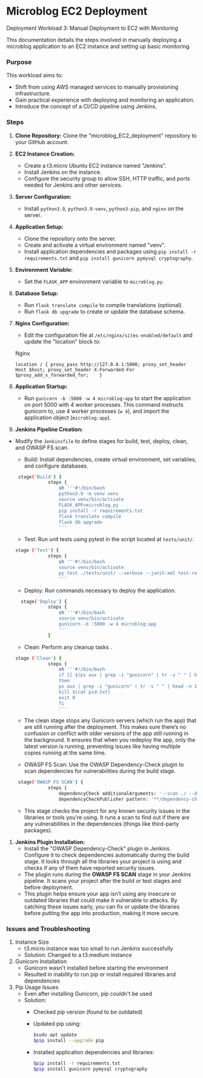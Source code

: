 # Microblog EC2 Deployment

Deployment Workload 3: Manual Deployment to EC2 with Monitoring

This documentation details the steps involved in manually deploying a microblog application to an EC2 instance and setting up basic monitoring.

### Purpose

This workload aims to:

- Shift from using AWS managed services to manually provisioning infrastructure.
- Gain practical experience with deploying and monitoring an application.
- Introduce the concept of a CI/CD pipeline using Jenkins.

### Steps

1. **Clone Repository:** Clone the "microblog_EC2_deployment" repository to your GitHub account.
2. **EC2 Instance Creation:**
    - Create a t3.micro Ubuntu EC2 instance named "Jenkins".
    - Install Jenkins on the instance.
    - Configure the security group to allow SSH, HTTP traffic, and ports needed for Jenkins and other services.
3. **Server Configuration:**
    - Install `python3.9`, `python3.9-venv`, `python3-pip`, and `nginx` on the server.
4. **Application Setup:**
    - Clone the repository onto the server.
    - Create and activate a virtual environment named "venv".
    - Install application dependencies and packages using `pip install -r requirements.txt` and `pip install gunicorn pymysql cryptography`.
5. **Environment Variable:**
    - Set the `FLASK_APP` environment variable to `microblog.py`.
6. **Database Setup:**
    - Run `flask translate compile` to compile translations (optional).
    - Run `flask db upgrade` to create or update the database schema.
7. **Nginx Configuration:**
    - Edit the configuration file at `/etc/nginx/sites-enabled/default` and update the "location" block to:
    
    Nginx
    
    `location / {
        proxy_pass http://127.0.0.1:5000;
        proxy_set_header Host $host;
        proxy_set_header X-Forwarded-For $proxy_add_x_forwarded_for;   
    }`
    
8. **Application Startup:**
    - Run `gunicorn -b :5000 -w 4 microblog:app` to start the application on port 5000 with 4 worker processes. This command instructs gunicorn to, use 4 worker processes (`w 4`), and import the application object (`microblog:app`).
9. **Jenkins Pipeline Creation:**
- Modify the `Jenkinsfile` to define stages for build, test, deploy, clean, and OWASP FS scan.
    - Build: Install dependencies, create virtual environment, set variables, and configure databases.
    
    ```bash
     stage('Build') {
                steps {
                    sh '''#!/bin/bash
                    python3.9 -m venv venv
                    source venv/bin/activate
                    FLASK_APP=microblog.py
                    pip install -r requirements.txt
                    flask translate compile
                    flask db upgrade
                    '''
    ```
    
    - Test: Run unit tests using pytest in the script located at `tests/unit/`.
    
    ```bash
    stage ('Test') {
                steps {
                    sh '''#!/bin/bash
                    source venv/bin/activate
                    py.test ./tests/unit/ --verbose --junit-xml test-reports/results.xml
                    '''
    ```
    
    - Deploy: Run commands necessary to deploy the application.
    
    ```bash
      stage('Deploy') {
                steps {
                    sh '''#!/bin/bash
                    source venv/bin/activate
                    gunicorn -b :5000 -w 4 microblog:app
                    '''
                }
    ```
    
    - Clean: Perform any cleanup tasks .
    
    ```bash
    stage ('Clean') {
                steps {
                    sh '''#!/bin/bash
                    if [[ $(ps aux | grep -i "gunicorn" | tr -s " " | head -n 1 | cut -d " " -f 2) != 0 ]]
                    then
                    ps aux | grep -i "gunicorn" | tr -s " " | head -n 1 | cut -d " " -f 2 > pid.txt
                    kill $(cat pid.txt)
                    exit 0
                    fi
                    '''
    ```
    
    - The clean stage stops any Gunicorn servers (which run the app) that are still running after the deployment. This makes sure there’s no confusion or conflict with older versions of the app still running in the background. It ensures that when you redeploy the app, only the latest version is running, preventing issues like having multiple copies running at the same time.
    
    - OWASP FS Scan: Use the OWASP Dependency-Check plugin to scan dependencies for vulnerabilities during the build stage.
    
    ```bash
     stage('OWASP FS SCAN') {
                steps {
                    dependencyCheck additionalArguments: '--scan ./ --disableYarnAudit --disableNodeAudit', odcInstallation: 'DP-Check'
                    dependencyCheckPublisher pattern: '**/dependency-check-report.xml'
    ```
    
    - This stage checks the project for any known security issues in the libraries or tools you're using. It runs a scan to find out if there are any vulnerabilities in the dependencies (things like third-party packages).

1. **Jenkins Plugin Installation:**
    - Install the "OWASP Dependency-Check" plugin in Jenkins. Configure it to check dependencies automatically during the build stage. It looks through all the libraries your project is using and checks if any of them have reported security issues.
    - The plugin runs during the **OWASP FS SCAN** stage in your Jenkins pipeline. It scans your project after the build or test stages and before deployment.
    - This plugin helps ensure your app isn’t using any insecure or outdated libraries that could make it vulnerable to attacks. By catching these issues early, you can fix or update the libraries before putting the app into production, making it more secure.
    

### Issues and Troubleshooting

1. Instance Size
    - t3.micro instance was too small to run Jenkins successfully
    - Solution: Changed to a t3.medium instance
2. Gunicorn Installation
    - Gunicorn wasn't installed before starting the environment
    - Resulted in inability to run pip or install required libraries and dependencies
3. Pip Usage Issues
    - Even after installing Gunicorn, pip couldn't be used
    - Solution:
        - Checked pip version (found to be outdated)
        - Updated pip using:
            
            ```bash
            $sudo apt update
            $pip install --upgrade pip
            ```
            
        - Installed application dependencies and libraries:
            
            ```bash
            $pip install -r requirements.txt
            $pip install gunicorn pymysql cryptography
            ```